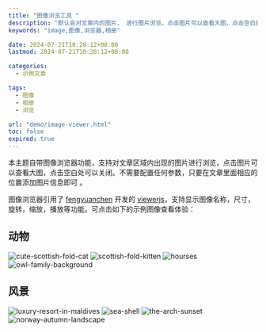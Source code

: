 ```yaml
---
title: "图像浏览工具 "
description: "默认会对文章内的图片， 进行图片浏览，点击图片可以查看大图，点击空白处可以关闭。"
keywords: "image,图像,浏览器,相册"

date: 2024-07-21T10:28:12+08:00
lastmod: 2024-07-21T10:28:12+08:00

categories:
  - 示例文章

tags:
  - 图像
  - 相册
  - 浏览

url: "demo/image-viewer.html"
toc: false
expired: true
---
```


本主题自带图像浏览器功能，支持对文章区域内出现的图片进行浏览，点击图片可以查看大图，点击空白处可以关闭。不需要配置任何参数，只要在文章里面相应的位置添加图片信息即可 。

<!--more-->

图像浏览器引用了 [fengyuanchen](https://fengyuanchen.github.io/) 开发的 [viewerjs](https://fengyuanchen.github.io/viewerjs/)，支持显示图像名称，尺寸，旋转，缩放，播放等功能。可点击如下的示例图像查看体验：

## 动物

![cute-scottish-fold-cat](/demo/image-viewer/preview_cute-scottish-fold-cat.jpg)
![scottish-fold-kitten](/demo/image-viewer/preview_scottish-fold-kitten.jpg)
![hourses](/demo/image-viewer/preview_horses.jpg)
![owl-family-background](/demo/image-viewer/preview_owl-family-background.jpg)

## 风景

![luxury-resort-in-maldives](/demo/image-viewer/preview_luxury-resort-in-maldives.jpg)
![sea-shell](/demo/image-viewer/preview_sea-shell.jpg)
![the-arch-sunset](/demo/image-viewer/preview_the-arch-sunset.jpg)
![norway-autumn-landscape](/demo/image-viewer/preview_norway-autumn-landscape.jpg)

